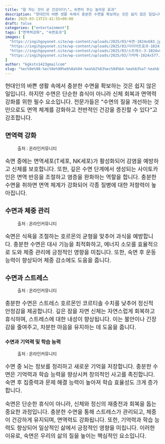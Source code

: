 ```yaml
---
title: "잘 자는 것이 곧 건강이다\"… 숙면이 주는 놀라운 효과"
description: "현대인의 바쁜 생활 속에서 충분한 수면을 확보하는 것은 쉽지 않은 일입니다. 하지만 수면은 단순한 휴식이 아니라 신체 회복과 면역력 강화를 위한 필수 요소입니다. 전문가들은 “수면의 질을 개선하는 것 만으로도 면역 체계를 강화하고 전반적인 건강을 증진할 수 있다”고 강"
date: 2025-03-13T23:41:55+09:00
draft: false
categories: ["entertainment"]
tags: ["면역력강화", "숙면효과"]
images: [
  "https://ingihgoyonet.site/wp-content/uploads/2025/03/숙면-1024x683.jpg"
  "https://ingihgoyonet.site/wp-content/uploads/2025/03/다이어트효과-1024x684.jpg"
  "https://ingihgoyonet.site/wp-content/uploads/2025/03/스트레스-3-1024x683.jpg"
  "https://ingihgoyonet.site/wp-content/uploads/2025/03/기억력-1024x577.jpg"
]
author: "kgkstn1423gmailcom"
slug: "%ec%9e%98-%ec%9e%90%eb%8a%94-%ea%b2%83%ec%9d%b4-%ea%b3%a7-%ea%b1%b4%ea%b0%95%ec%9d%b4%eb%8b%a4-%ec%88%99%eb%a9%b4%ec%9d%b4-%ec%a3%bc%eb%8a%94-%eb%86%80%eb%9d%bc%ec%9a%b4-%ed%9a%a8%ea%b3%bc"
---
```


<p style="font-size:18px">현대인의 바쁜 생활 속에서 충분한 수면을 확보하는 것은 쉽지 않은 일입니다. 하지만 수면은 단순한 휴식이 아니라 신체 회복과 면역력 강화를 위한 필수 요소입니다. 전문가들은 “수면의 질을 개선하는 것 만으로도 면역 체계를 강화하고 전반적인 건강을 증진할 수 있다”고 강조합니다.</p> <h2 >면역력 강화</h2> <figure ><img src="https://ingihgoyonet.site/wp-content/uploads/2025/03/숙면-1024x683.jpg" alt="" style="aspect-ratio:16/9;object-fit:cover"/><figcaption >출처 : 온라인커뮤니티</figcaption></figure> <p style="font-size:18px">숙면 중에는 면역세포(T세포, NK세포)가 활성화되어 감염을 예방하고 신체를 보호합니다. 또한, 깊은 수면 단계에서 생성되는 사이토카인은 면역 반응을 조절하고 염증을 완화하는 역할을 합니다. 충분한 수면을 취하면 면역 체계가 강화되어 각종 질병에 대한 저항력이 높아집니다.</p> <h2 >수면과 체중 관리</h2> <figure ><img src="https://ingihgoyonet.site/wp-content/uploads/2025/03/다이어트효과-1024x684.jpg" alt="" style="aspect-ratio:16/9;object-fit:cover"/><figcaption >출처 : 온라인커뮤니티</figcaption></figure> <p style="font-size:18px">숙면은 식욕을 조절하는 호르몬의 균형을 맞추어 과식을 예방합니다. 충분한 수면은 대사 기능을 최적화하고, 에너지 소모를 효율적으로 도와 체중 관리에 긍정적인 영향을 미칩니다. 또한, 숙면 후 운동 능력이 향상되어 체중 감소에도 도움을 줍니다.</p> <h2 >수면과 스트레스</h2> <figure ><img src="https://ingihgoyonet.site/wp-content/uploads/2025/03/스트레스-3-1024x683.jpg" alt="" style="aspect-ratio:16/9;object-fit:cover"/><figcaption >출처 : 온라인커뮤니티</figcaption></figure> <p style="font-size:18px">충분한 수면은 스트레스 호르몬인 코르티솔 수치를 낮추어 정신적 안정감을 제공합니다. 깊은 잠을 자면 신체는 자연스럽게 회복하고 휴식하며, 스트레스에 대한 내성이 향상됩니다. 이는 불안이나 긴장감을 줄여주고, 차분한 마음을 유지하는 데 도움을 줍니다.</p> <h3 >수면과 기억력 및 학습 능력</h3> <figure ><img src="https://ingihgoyonet.site/wp-content/uploads/2025/03/기억력-1024x577.jpg" alt="" style="aspect-ratio:16/9;object-fit:cover"/><figcaption >출처 : 온라인커뮤니티</figcaption></figure> <p style="font-size:18px">수면 중 뇌는 정보를 정리하고 새로운 기억을 저장합니다. 충분한 수면은 기억력과 학습 능력을 향상시켜 창의적인 사고를 촉진합니다. 숙면 후 집중력과 문제 해결 능력이 높아져 학습 효율성도 크게 증가합니다.</p> <p style="font-size:18px">숙면은 단순한 휴식이 아니라, 신체와 정신의 재충전과 회복을 돕는 중요한 과정입니다. 충분한 수면을 통해 스트레스가 관리되고, 체중이 건강하게 유지되며, 면역력도 강화됩니다. 또한, 기억력과 학습 능력도 향상되어 일상적인 삶에서 긍정적인 영향을 미칩니다. 이러한 이유로, 숙면은 우리의 삶의 질을 높이는 핵심적인 요소입니다.</p>